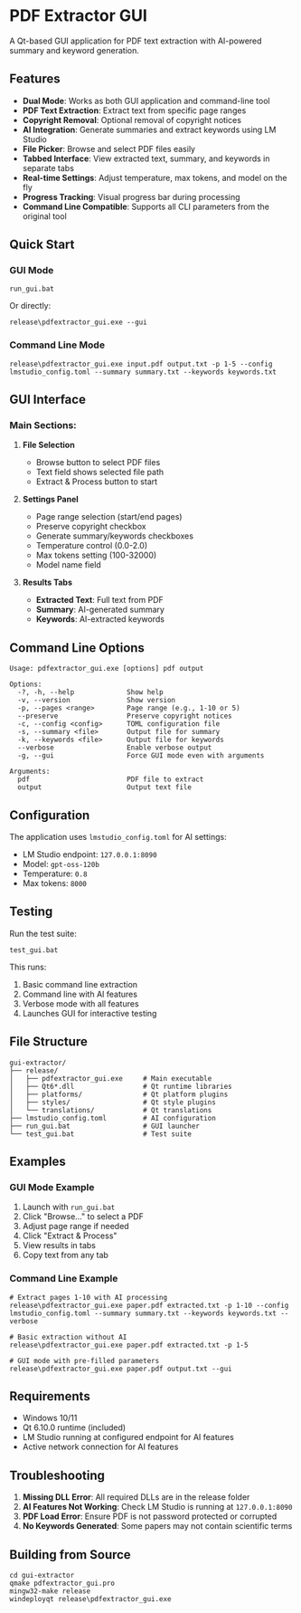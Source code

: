 # PDF Extractor GUI

A Qt-based GUI application for PDF text extraction with AI-powered summary and keyword generation.

## Features

- **Dual Mode**: Works as both GUI application and command-line tool
- **PDF Text Extraction**: Extract text from specific page ranges
- **Copyright Removal**: Optional removal of copyright notices
- **AI Integration**: Generate summaries and extract keywords using LM Studio
- **File Picker**: Browse and select PDF files easily
- **Tabbed Interface**: View extracted text, summary, and keywords in separate tabs
- **Real-time Settings**: Adjust temperature, max tokens, and model on the fly
- **Progress Tracking**: Visual progress bar during processing
- **Command Line Compatible**: Supports all CLI parameters from the original tool

## Quick Start

### GUI Mode
```batch
run_gui.bat
```
Or directly:
```batch
release\pdfextractor_gui.exe --gui
```

### Command Line Mode
```batch
release\pdfextractor_gui.exe input.pdf output.txt -p 1-5 --config lmstudio_config.toml --summary summary.txt --keywords keywords.txt
```

## GUI Interface

### Main Sections:

1. **File Selection**
   - Browse button to select PDF files
   - Text field shows selected file path
   - Extract & Process button to start

2. **Settings Panel**
   - Page range selection (start/end pages)
   - Preserve copyright checkbox
   - Generate summary/keywords checkboxes
   - Temperature control (0.0-2.0)
   - Max tokens setting (100-32000)
   - Model name field

3. **Results Tabs**
   - **Extracted Text**: Full text from PDF
   - **Summary**: AI-generated summary
   - **Keywords**: AI-extracted keywords

## Command Line Options

```
Usage: pdfextractor_gui.exe [options] pdf output

Options:
  -?, -h, --help             Show help
  -v, --version              Show version
  -p, --pages <range>        Page range (e.g., 1-10 or 5)
  --preserve                 Preserve copyright notices
  -c, --config <config>      TOML configuration file
  -s, --summary <file>       Output file for summary
  -k, --keywords <file>      Output file for keywords
  --verbose                  Enable verbose output
  -g, --gui                  Force GUI mode even with arguments

Arguments:
  pdf                        PDF file to extract
  output                     Output text file
```

## Configuration

The application uses `lmstudio_config.toml` for AI settings:
- LM Studio endpoint: `127.0.0.1:8090`
- Model: `gpt-oss-120b`
- Temperature: `0.8`
- Max tokens: `8000`

## Testing

Run the test suite:
```batch
test_gui.bat
```

This runs:
1. Basic command line extraction
2. Command line with AI features
3. Verbose mode with all features
4. Launches GUI for interactive testing

## File Structure

```
gui-extractor/
├── release/
│   ├── pdfextractor_gui.exe     # Main executable
│   ├── Qt6*.dll                 # Qt runtime libraries
│   ├── platforms/               # Qt platform plugins
│   ├── styles/                  # Qt style plugins
│   └── translations/            # Qt translations
├── lmstudio_config.toml         # AI configuration
├── run_gui.bat                  # GUI launcher
└── test_gui.bat                 # Test suite
```

## Examples

### GUI Mode Example
1. Launch with `run_gui.bat`
2. Click "Browse..." to select a PDF
3. Adjust page range if needed
4. Click "Extract & Process"
5. View results in tabs
6. Copy text from any tab

### Command Line Example
```batch
# Extract pages 1-10 with AI processing
release\pdfextractor_gui.exe paper.pdf extracted.txt -p 1-10 --config lmstudio_config.toml --summary summary.txt --keywords keywords.txt --verbose

# Basic extraction without AI
release\pdfextractor_gui.exe paper.pdf extracted.txt -p 1-5

# GUI mode with pre-filled parameters
release\pdfextractor_gui.exe paper.pdf output.txt --gui
```

## Requirements

- Windows 10/11
- Qt 6.10.0 runtime (included)
- LM Studio running at configured endpoint for AI features
- Active network connection for AI features

## Troubleshooting

1. **Missing DLL Error**: All required DLLs are in the release folder
2. **AI Features Not Working**: Check LM Studio is running at `127.0.0.1:8090`
3. **PDF Load Error**: Ensure PDF is not password protected or corrupted
4. **No Keywords Generated**: Some papers may not contain scientific terms

## Building from Source

```batch
cd gui-extractor
qmake pdfextractor_gui.pro
mingw32-make release
windeployqt release\pdfextractor_gui.exe
```